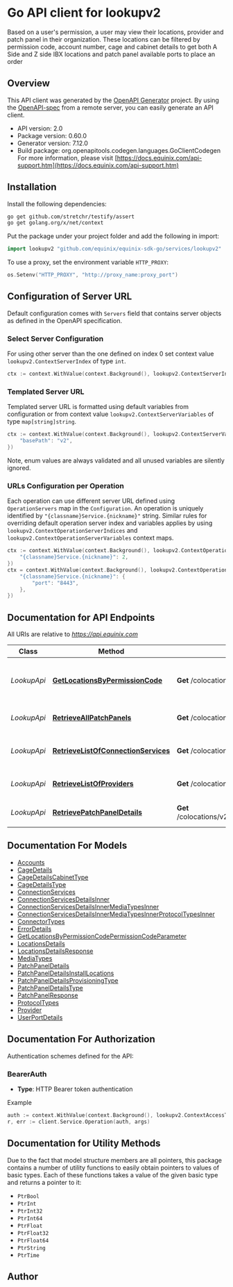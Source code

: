# Go API client for lookupv2

Based on a user's permission, a user may view their locations, provider and patch panel in their organization. These locations can be filtered by permission code, account number, cage and cabinet details to get both A Side and Z side IBX locations and patch panel available ports to place an order

## Overview
This API client was generated by the [OpenAPI Generator](https://openapi-generator.tech) project.  By using the [OpenAPI-spec](https://www.openapis.org/) from a remote server, you can easily generate an API client.

- API version: 2.0
- Package version: 0.60.0
- Generator version: 7.12.0
- Build package: org.openapitools.codegen.languages.GoClientCodegen
For more information, please visit [https://docs.equinix.com/api-support.htm](https://docs.equinix.com/api-support.htm)

## Installation

Install the following dependencies:

```sh
go get github.com/stretchr/testify/assert
go get golang.org/x/net/context
```

Put the package under your project folder and add the following in import:

```go
import lookupv2 "github.com/equinix/equinix-sdk-go/services/lookupv2"
```

To use a proxy, set the environment variable `HTTP_PROXY`:

```go
os.Setenv("HTTP_PROXY", "http://proxy_name:proxy_port")
```

## Configuration of Server URL

Default configuration comes with `Servers` field that contains server objects as defined in the OpenAPI specification.

### Select Server Configuration

For using other server than the one defined on index 0 set context value `lookupv2.ContextServerIndex` of type `int`.

```go
ctx := context.WithValue(context.Background(), lookupv2.ContextServerIndex, 1)
```

### Templated Server URL

Templated server URL is formatted using default variables from configuration or from context value `lookupv2.ContextServerVariables` of type `map[string]string`.

```go
ctx := context.WithValue(context.Background(), lookupv2.ContextServerVariables, map[string]string{
	"basePath": "v2",
})
```

Note, enum values are always validated and all unused variables are silently ignored.

### URLs Configuration per Operation

Each operation can use different server URL defined using `OperationServers` map in the `Configuration`.
An operation is uniquely identified by `"{classname}Service.{nickname}"` string.
Similar rules for overriding default operation server index and variables applies by using `lookupv2.ContextOperationServerIndices` and `lookupv2.ContextOperationServerVariables` context maps.

```go
ctx := context.WithValue(context.Background(), lookupv2.ContextOperationServerIndices, map[string]int{
	"{classname}Service.{nickname}": 2,
})
ctx = context.WithValue(context.Background(), lookupv2.ContextOperationServerVariables, map[string]map[string]string{
	"{classname}Service.{nickname}": {
		"port": "8443",
	},
})
```

## Documentation for API Endpoints

All URIs are relative to *https://api.equinix.com*

Class | Method | HTTP request | Description
------------ | ------------- | ------------- | -------------
*LookupApi* | [**GetLocationsByPermissionCode**](docs/LookupApi.md#getlocationsbypermissioncode) | **Get** /colocations/v2/locations | Get Locations by permission code
*LookupApi* | [**RetrieveAllPatchPanels**](docs/LookupApi.md#retrieveallpatchpanels) | **Get** /colocations/v2/patchPanels | Retrieve all patch panels
*LookupApi* | [**RetrieveListOfConnectionServices**](docs/LookupApi.md#retrievelistofconnectionservices) | **Get** /colocations/v2/connectionServices | Retrieve list of connection services
*LookupApi* | [**RetrieveListOfProviders**](docs/LookupApi.md#retrievelistofproviders) | **Get** /colocations/v2/providers | Retrieve list of providers
*LookupApi* | [**RetrievePatchPanelDetails**](docs/LookupApi.md#retrievepatchpaneldetails) | **Get** /colocations/v2/patchPanels/{patchPanelId} | Retrieve patch panel details


## Documentation For Models

 - [Accounts](docs/Accounts.md)
 - [CageDetails](docs/CageDetails.md)
 - [CageDetailsCabinetType](docs/CageDetailsCabinetType.md)
 - [CageDetailsType](docs/CageDetailsType.md)
 - [ConnectionServices](docs/ConnectionServices.md)
 - [ConnectionServicesDetailsInner](docs/ConnectionServicesDetailsInner.md)
 - [ConnectionServicesDetailsInnerMediaTypesInner](docs/ConnectionServicesDetailsInnerMediaTypesInner.md)
 - [ConnectionServicesDetailsInnerMediaTypesInnerProtocolTypesInner](docs/ConnectionServicesDetailsInnerMediaTypesInnerProtocolTypesInner.md)
 - [ConnectorTypes](docs/ConnectorTypes.md)
 - [ErrorDetails](docs/ErrorDetails.md)
 - [GetLocationsByPermissionCodePermissionCodeParameter](docs/GetLocationsByPermissionCodePermissionCodeParameter.md)
 - [LocationsDetails](docs/LocationsDetails.md)
 - [LocationsDetailsResponse](docs/LocationsDetailsResponse.md)
 - [MediaTypes](docs/MediaTypes.md)
 - [PatchPanelDetails](docs/PatchPanelDetails.md)
 - [PatchPanelDetailsInstallLocations](docs/PatchPanelDetailsInstallLocations.md)
 - [PatchPanelDetailsProvisioningType](docs/PatchPanelDetailsProvisioningType.md)
 - [PatchPanelDetailsType](docs/PatchPanelDetailsType.md)
 - [PatchPanelResponse](docs/PatchPanelResponse.md)
 - [ProtocolTypes](docs/ProtocolTypes.md)
 - [Provider](docs/Provider.md)
 - [UserPortDetails](docs/UserPortDetails.md)


## Documentation For Authorization


Authentication schemes defined for the API:
### BearerAuth

- **Type**: HTTP Bearer token authentication

Example

```go
auth := context.WithValue(context.Background(), lookupv2.ContextAccessToken, "BEARER_TOKEN_STRING")
r, err := client.Service.Operation(auth, args)
```


## Documentation for Utility Methods

Due to the fact that model structure members are all pointers, this package contains
a number of utility functions to easily obtain pointers to values of basic types.
Each of these functions takes a value of the given basic type and returns a pointer to it:

* `PtrBool`
* `PtrInt`
* `PtrInt32`
* `PtrInt64`
* `PtrFloat`
* `PtrFloat32`
* `PtrFloat64`
* `PtrString`
* `PtrTime`

## Author



